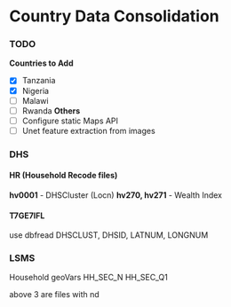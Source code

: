 # Country Data Consolidation
### TODO
**Countries to Add**
- [x] Tanzania
- [x] Nigeria
- [ ] Malawi
- [ ] Rwanda
**Others**
- [ ] Configure static Maps API
- [ ] Unet feature extraction from images

### DHS
#### HR (Household Recode files)
**hv0001** - DHSCluster (Locn)
**hv270, hv271** - Wealth Index

#### T7GE7IFL
use dbfread
DHSCLUST, DHSID, LATNUM, LONGNUM

### LSMS
Household geoVars
HH_SEC_N
HH_SEC_Q1

above 3 are files with nd
